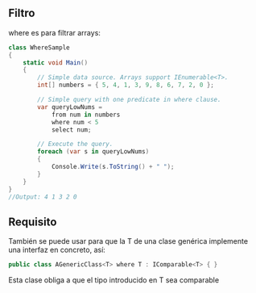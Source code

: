 ## Filtro

where es para filtrar arrays:

```cs 
class WhereSample
{
    static void Main()
    {
        // Simple data source. Arrays support IEnumerable<T>.
        int[] numbers = { 5, 4, 1, 3, 9, 8, 6, 7, 2, 0 };

        // Simple query with one predicate in where clause.
        var queryLowNums =
            from num in numbers
            where num < 5
            select num;

        // Execute the query.
        foreach (var s in queryLowNums)
        {
            Console.Write(s.ToString() + " ");
        }
    }
}
//Output: 4 1 3 2 0
``` 

## Requisito

También se puede usar para que la T de una clase genérica implemente una interfaz en concreto, así:

```cs 
public class AGenericClass<T> where T : IComparable<T> { }
``` 

Esta clase obliga a que el tipo introducido en T sea comparable
